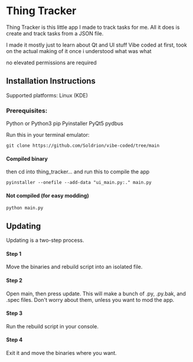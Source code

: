 # Thing Tracker

Thing Tracker is this little app I made to track tasks for me.
All it does is create and track tasks from a JSON file.

I made it mostly just to learn about Qt and UI stuff
Vibe coded at first, took on the actual making of it once i understood what was what

no elevated permissions are required

## Installation Instructions

Supported platforms: Linux (KDE)

### Prerequisites:

Python or Python3
pip
Pyinstaller
PyQt5
pydbus

Run this in your terminal emulator:
```
git clone https://github.com/Soldrion/vibe-coded/tree/main
```

#### Compiled binary
then cd into thing_tracker...
and run this to compile the app
```
pyinstaller --onefile --add-data "ui_main.py:." main.py
```
#### Not compiled (for easy modding)
```
python main.py
```

## Updating
Updating is a two-step process.

#### Step 1
Move the binaries and rebuild script into an isolated file.
#### Step 2
Open main, then press update. This will make a bunch of .py, .py.bak, and .spec files. Don't worry about them, unless you want to mod the app.
#### Step 3
Run the rebuild script in your console.
#### Step 4 
Exit it and move the binaries where you want.
